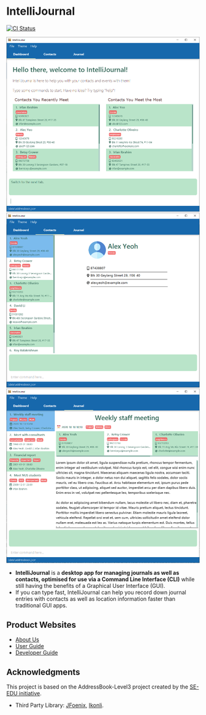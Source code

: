 # IntelliJournal
[![CI Status](https://github.com/AY2021S1-CS2103T-W17-4/tp/workflows/Java%20CI/badge.svg)](https://github.com/AY2021S1-CS2103T-W17-4/tp/actions)

![Ui](docs/images/Ui-dashboard.png)
![Ui](docs/images/Ui-contacts.png)
![Ui](docs/images/Ui-journal.png)

* **IntelliJournal** is a **desktop app for managing journals as well as contacts, optimised for use via a Command Line Interface (CLI)** while still having the benefits of a Graphical User Interface (GUI).
* If you can type fast, IntelliJournal can help you record down journal entries with contacts as well as location information faster than traditional GUI apps.

## Product Websites
* [About Us](/docs/AboutUs.md)
* [User Guide](/docs/UserGuide.md)
* [Developer Guide](/docs/DeveloperGuide.md)

## Acknowledgments
This project is based on the AddressBook-Level3 project created by the [SE-EDU initiative](https://se-education.org).
* Third Party Library: [JFoenix](https://github.com/jfoenixadmin/JFoenix), [Ikonli](https://github.com/kordamp/ikonli).
